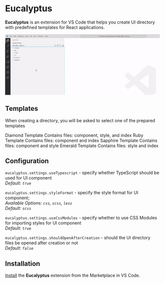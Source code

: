 # Eucalyptus

**Eucalyptus** is an extension for VS Code that helps you create UI directory with predefined templates for React applications.

![Annotated code](images/preview.gif)

## Templates
When creating a directory, you will be asked to select one of the prepared templates

Diamond Template
Contains files: component, style, and index
Ruby Template
Contains files: component and index
Sapphire Template
Contains files: component and style
Emerald Template
Contains files: style and index

## Configuration

`eucalyptus.settings.useTypescript` - specify whether TypeScript should be used for UI component  
_Default: `true`_

`eucalyptus.settings.styleFormat` - specify the style format for UI component;  
_Available Options: `css`, `scss`, `less`_  
_Default: `scss`_
        
`eucalyptus.settings.useCssModules` - specify whether to use CSS Modules for importing styles for UI component  
_Default: `true`_
        
`eucalyptus.settings.shouldOpenAfterCreation` - should the UI directory files be opened after creation or not  
_Default: `false`_

## Installation

[Install](https://marketplace.visualstudio.com/items?itemName=WoodenHands.eucalyptus) the **Eucalyptus** extension from the Marketplace in VS Code.

